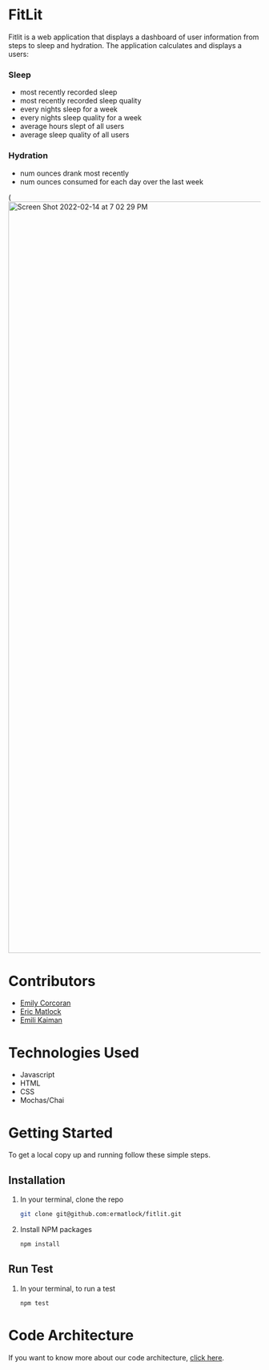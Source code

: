 # FitLit 

Fitlit is a web application that displays a dashboard of user information from steps to sleep and hydration. The application calculates and displays a users:


### Sleep

- most recently recorded sleep
- most recently recorded sleep quality
- every nights sleep for a week
- every nights sleep quality for a week
- average hours slept of all users
- average sleep quality of all users

### Hydration
- num ounces drank most recently 
- num ounces consumed for each day over the last week

(<img width="1500" alt="Screen Shot 2022-02-14 at 7 02 29 PM" src="https://user-images.githubusercontent.com/93098905/153967660-cbd22873-5cff-40e2-9659-72bf662ac60b.png">

# Contributors
- [Emily Corcoran](https://github.com/Emily-Cathleen)
- [Eric Matlock](https://github.com/ermatlock)
- [Emili Kaiman](https://github.com/Ekaiman)

# Technologies Used 
- Javascript
- HTML
- CSS
- Mochas/Chai

# Getting Started
To get a local copy up and running follow these simple steps.

## Installation

1. In your terminal, clone the repo
   ```sh
   git clone git@github.com:ermatlock/fitlit.git
   ```
2. Install NPM packages
   ```sh
   npm install
   ```
   
 ## Run Test

1. In your terminal, to run a test
   ```sh
   npm test
   ```


# Code Architecture 
If you want to know more about our code architecture, [click here](https://gist.github.com/Ekaiman/f0c6022e295921a810e7531a4d38f9b0).
